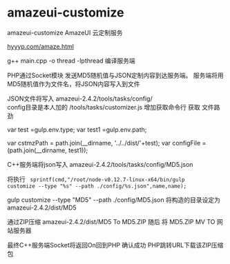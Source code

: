 # amazeui-customize
amazeui-customize
AmazeUI 云定制服务


<a href="http://www.hyyyp.com/amaze.html" target="_Blank" >hyyyp.com/amaze.html</a>


g++ main.cpp -o thread -lpthread 编译服务端

PHP通过Socket模块 发送MD5随机值与JSON定制内容到达服务端。 
服务端将用MD5随机值作为文件名，将JSON内容写入到文件

JSON文件将写入
amazeui-2.4.2/tools/tasks/config/     
config目录是本人加的
/tools/tasks/customizer.js 增加获取命令行 获取 文件路劲

var test =gulp.env.type;
var test1 =gulp.env.path;

var cstmzPath = path.join(__dirname, '../../dist/'+test);
var configFile = (path.join(__dirname, test1));


C++服务端将json写入
amazeui-2.4.2/tools/tasks/config/MD5.json

将执行
<code>
sprintf(cmd,"/root/node-v0.12.7-linux-x64/bin/gulp customize --type \"%s\" --path ./config/%s.json",name,name);
</code>

gulp customize --type \"MD5\" --path ./config/MD5.json
将构造的目录设定为
amazeui-2.4.2/dist/MD5

通过ZIP压缩 amazeui-2.4.2/dist/MD5  To  MD5.ZIP
随后 将 MD5.ZIP  MV TO  网站服务器 

最终C++服务端Socket将返回On回到PHP 确认成功
PHP跳转URL下载该ZIP压缩包
